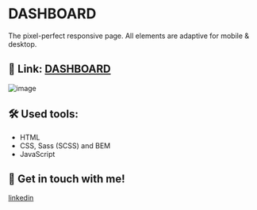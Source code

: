# DASHBOARD
The pixel-perfect responsive page. All elements are adaptive for mobile & desktop.

## 🔗 Link: [DASHBOARD](https://anastasiya145.github.io/Dashboard/)

![image](https://user-images.githubusercontent.com/105457299/217330191-3d5de914-98e0-46d5-8f7c-99e209294bf9.png)

## 🛠 Used tools:
  + HTML
  + CSS, Sass (SCSS) and BEM
  + JavaScript

## 🔗 Get in touch with me!
[linkedin](https://www.linkedin.com/in/anastasiya-ivanova-494567109/)

